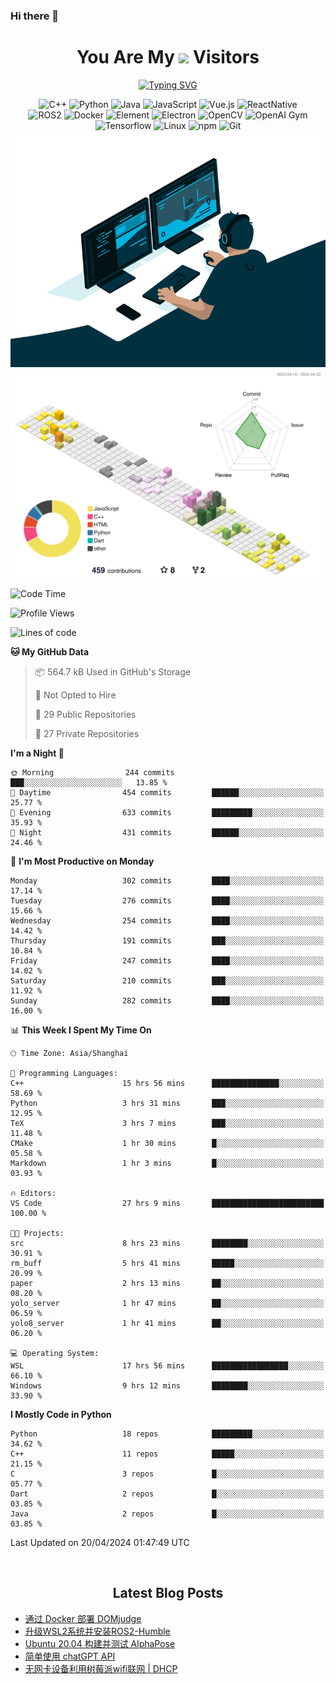 ### Hi there 👋

<div align="center">
  <h1>
    You Are My <img src="https://profile-counter.glitch.me/fateryu/count.svg"> Visitors
  </h1>
  <!--<img align="center" src="https://github-readme-stats-git-masterrstaa-rickstaa.vercel.app/api?username=FaterYU&show_icons=true&count_private=true"/>-->

  <a href="https://git.io/typing-svg"><img src="https://readme-typing-svg.demolab.com?font=Fira+Code&pause=500&center=true&vCenter=true&random=false&width=435&lines=Talk+is+cheap.+Show+me+the+code." alt="Typing SVG" /></a>

  <img src="https://img.shields.io/badge/C++-512BD4?style=flat-square&logo=cplusplus&logoColor=ffffff" alt="C++">
  <img src="https://img.shields.io/badge/-Python-37A6AB?style=flat-square&logo=python&logoColor=ffffff" alt="Python">
  <img src="https://img.shields.io/badge/-Java-007396?style=flat-square&logo=java&logoColor=ffffff" alt="Java">
  <img src="https://img.shields.io/badge/JavaScript-F7DF1E?style=flat-square&logo=JavaScript&logoColor=ffffff" alt="JavaScript">
  <img src="https://img.shields.io/badge/-Vue.js-4FC08D?style=flat-square&logo=Vue.js&logoColor=ffffff" alt="Vue.js">
  <img src="https://img.shields.io/badge/ReactNative-813144?style=flat-square&logo=react&logoColor=ffffff" alt="ReactNative">
  </br>
  <img src="https://img.shields.io/badge/-ROS2-8DD6F9?style=flat-square&logo=ros&logoColor=ffffff" alt="ROS2">
  <img src="https://img.shields.io/badge/Docker-2496ED?style=flat-square&logo=docker&logoColor=ffffff" alt="Docker">
  <img src="https://img.shields.io/badge/-Element-02845A?style=flat-square&logo=electron&logoColor=ffffff" alt="Element">
  <img src="https://img.shields.io/badge/-Electron-002D71?style=flat-square&logo=element&logoColor=ffffff" alt="Electron">
  <img src="https://img.shields.io/badge/-OpenCV-361522?style=flat-square&logo=opencv&logoColor=ffffff" alt="OpenCV">
  <img src="https://img.shields.io/badge/-OpenAIGym-91302E?style=flat-square&logo=openaigym&logoColor=ffffff" alt="OpenAI Gym">
  </br>
  <img src="https://img.shields.io/badge/-Tensorflow-204366?style=flat-square&logo=tensorflow&logoColor=ffffff" alt="Tensorflow">
  <img src="https://img.shields.io/badge/-Linux-333333?style=flat-square&logo=linux&logoColor=white" alt="Linux">
  <img src="https://img.shields.io/badge/-NPM-CB3837?style=flat-square&logo=npm&logoColor=white" alt="npm">
  <img src="https://img.shields.io/badge/-Git-f05032?style=flat-square&logo=git&logoColor=white" alt="Git">
  </br>
  <img alt="GIF" src="./code.gif?raw=true" />
  </br>
  <!--<img src="https://github-readme-stats.vercel.app/api/top-langs/?username=fateryu&hide=HTML&langs_count=5">-->
  <img src="./profile-3d-contrib/profile-south-season-animate.svg">
  </br>
</div>

<!--START_SECTION:waka-->
![Code Time](http://img.shields.io/badge/Code%20Time-251%20hrs%2010%20mins-blue)

![Profile Views](http://img.shields.io/badge/Profile%20Views-0-blue)

![Lines of code](https://img.shields.io/badge/From%20Hello%20World%20I%27ve%20Written-14.0%20million%20lines%20of%20code-blue)

**🐱 My GitHub Data** 

> 📦 564.7 kB Used in GitHub's Storage 
 > 
> 🚫 Not Opted to Hire
 > 
> 📜 29 Public Repositories 
 > 
> 🔑 27 Private Repositories 
 > 
**I'm a Night 🦉** 

```text
🌞 Morning                244 commits         ███░░░░░░░░░░░░░░░░░░░░░░   13.85 % 
🌆 Daytime                454 commits         ██████░░░░░░░░░░░░░░░░░░░   25.77 % 
🌃 Evening                633 commits         █████████░░░░░░░░░░░░░░░░   35.93 % 
🌙 Night                  431 commits         ██████░░░░░░░░░░░░░░░░░░░   24.46 % 
```
📅 **I'm Most Productive on Monday** 

```text
Monday                   302 commits         ████░░░░░░░░░░░░░░░░░░░░░   17.14 % 
Tuesday                  276 commits         ████░░░░░░░░░░░░░░░░░░░░░   15.66 % 
Wednesday                254 commits         ████░░░░░░░░░░░░░░░░░░░░░   14.42 % 
Thursday                 191 commits         ███░░░░░░░░░░░░░░░░░░░░░░   10.84 % 
Friday                   247 commits         ████░░░░░░░░░░░░░░░░░░░░░   14.02 % 
Saturday                 210 commits         ███░░░░░░░░░░░░░░░░░░░░░░   11.92 % 
Sunday                   282 commits         ████░░░░░░░░░░░░░░░░░░░░░   16.00 % 
```


📊 **This Week I Spent My Time On** 

```text
🕑︎ Time Zone: Asia/Shanghai

💬 Programming Languages: 
C++                      15 hrs 56 mins      ███████████████░░░░░░░░░░   58.69 % 
Python                   3 hrs 31 mins       ███░░░░░░░░░░░░░░░░░░░░░░   12.95 % 
TeX                      3 hrs 7 mins        ███░░░░░░░░░░░░░░░░░░░░░░   11.48 % 
CMake                    1 hr 30 mins        █░░░░░░░░░░░░░░░░░░░░░░░░   05.58 % 
Markdown                 1 hr 3 mins         █░░░░░░░░░░░░░░░░░░░░░░░░   03.93 % 

🔥 Editors: 
VS Code                  27 hrs 9 mins       █████████████████████████   100.00 % 

🐱‍💻 Projects: 
src                      8 hrs 23 mins       ████████░░░░░░░░░░░░░░░░░   30.91 % 
rm_buff                  5 hrs 41 mins       █████░░░░░░░░░░░░░░░░░░░░   20.99 % 
paper                    2 hrs 13 mins       ██░░░░░░░░░░░░░░░░░░░░░░░   08.20 % 
yolo_server              1 hr 47 mins        ██░░░░░░░░░░░░░░░░░░░░░░░   06.59 % 
yolo8_server             1 hr 41 mins        ██░░░░░░░░░░░░░░░░░░░░░░░   06.20 % 

💻 Operating System: 
WSL                      17 hrs 56 mins      █████████████████░░░░░░░░   66.10 % 
Windows                  9 hrs 12 mins       ████████░░░░░░░░░░░░░░░░░   33.90 % 
```

**I Mostly Code in Python** 

```text
Python                   18 repos            █████████░░░░░░░░░░░░░░░░   34.62 % 
C++                      11 repos            █████░░░░░░░░░░░░░░░░░░░░   21.15 % 
C                        3 repos             █░░░░░░░░░░░░░░░░░░░░░░░░   05.77 % 
Dart                     2 repos             █░░░░░░░░░░░░░░░░░░░░░░░░   03.85 % 
Java                     2 repos             █░░░░░░░░░░░░░░░░░░░░░░░░   03.85 % 
```




 Last Updated on 20/04/2024 01:47:49 UTC
<!--END_SECTION:waka-->

<div align="center">
  </br>
  <h2>
    Latest Blog Posts
  </h2>
</div>

<!-- BLOGPOSTS:START -->
- [通过 Docker 部署 DOMjudge](https://fater.top/record/domjudge-docker-config/)
- [升级WSL2系统并安装ROS2-Humble](https://fater.top/record/upgrade-wsl-system-install-ros2-humble/)
- [Ubuntu 20.04 构建并测试 AlphaPose](https://fater.top/usage/build-test-alphapose/)
- [简单使用 chatGPT API](https://fater.top/usage/use-chatgpt-api/)
- [无网卡设备利用树莓派wifi联网 | DHCP](https://fater.top/record/raspi-relay-wifi/)
<!-- BLOGPOSTS:END -->
